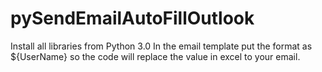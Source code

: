 # pySendEmailAutoFillOutlook
Install all libraries from Python 3.0
In the email template put the format as ${UserName} so the code will replace the value in excel to your email.
